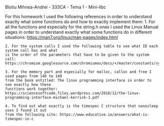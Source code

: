 Blotiu Mihnea-Andrei - 333CA - Tema 1 - Mini-libc

For this homework I used the following references in order to understand exactly what some functions
do and how to exactly implement them:
    1. For all the functions and especially for the string.h ones I used the Linux Manual pages in
    order to understand exactly what some functions do in different situations:
    https://man7.org/linux/man-pages/index.html

    2. For the system calls I used the following table to see what ID each system call has and what
    is the order of the parameters that have to be given to the system call:
    https://chromium.googlesource.com/chromiumos/docs/+/master/constants/syscalls.md

    3. For the memory part and especially for malloc, calloc and free I used pages from 140 to 149
    from the book entitled: The linux programming interface in order to see exactly how these
    functions work together: https://sciencesoftcode.files.wordpress.com/2018/12/the-linux-programming-interface-michael-kerrisk-1.pdf

    4. To find out what exactly is the timespec C structure that nanosleep uses I found it out
    from the following site: https://www.educative.io/answers/what-is-timespec-in-c

